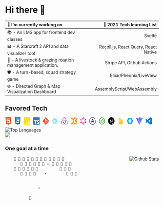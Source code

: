 # Hi there 👋

🔭 I’m currently working on                                           | 🌱 2021 Tech learning List
:---------------------------------------------------------            | ---------------------------:
📚 - An LMS app for frontend dev classes                              | Svelte                                                             
📊 - A Starcraft 2 API and data visualizer tool                       | Recoil.js, React Query, React Native
🐑 - A livestock & grazing rotation management application.           | Stripe API, Github Actions
🛡️ - A turn-based, squad strategy game                                | Elixir/Pheonix/LiveView
🌐 - Directed Graph & Map Visualization Dashboard                     | AssemblyScript/WebAssembly

## Favored Tech

<img src="tech.svg" width="800" height="30" alt="favored tech icons">
<br>
<img src="https://github-readme-stats.vercel.app/api/top-langs/?username=JamieVaughn&layout=compact" alt="Top Languages"/>
<div>
<img src="https://github-readme-streak-stats.herokuapp.com/?user=JamieVaughn&theme=dark" >

</div>

### One goal at a time

<img src="https://github-readme-stats.vercel.app/api?username=JamieVaughn&show_icons=true&theme=gotham" alt="Github Stats" align="right" />

        👾 👾 👾 👾 👾 👾 👾 👾 👾 👾 👾 👾
           👾 👾 👾 👾 👾 👾 💥 👾 👾 👾 👾 👾
        👾 👾 👾 👾 👾 👾          👾 👾 👾
           👾 👾 👾 👾    ⚡         👾 👾 👾
                       

                   ⚡

               📡



